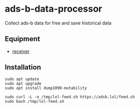 # ads-b-data-processor
Collect ads-b data for free and save historical data

## Equipment
- [receiver](https://www.amazon.com/ADSBexchange-com-RTL2832U-Antenna-Software-Industrial/dp/B09F2ND4R6/ref=sr_1_3?crid=YQV3ZXCV3KUN&dib=eyJ2IjoiMSJ9.XGPUMT03Hf8wOVxLrcgoi_EMgryxSc6fDjPUhjlyJHXBqofhUEPCzPxaXELXe-VbxuhwUHS6KucWjmKPf7JZ1aTmtjvhUFXfkh2ouhCou0hglC0bWHqj99cqFfP6nxgPw803o7g_MKASXVAiPYbiV2gSRsB-5aVvYnoempKmocCSSktzd9NvREi_gCPkaL7U.fYDs-Fd6XWPBTLDP_oy4x6ijSO8plEg51pFYYy5AH4Q&dib_tag=se&keywords=adsbexchange.com&qid=1709821454&sprefix=adsbexchange.c%2Caps%2C99&sr=8-3)

## Installation
```
sudo apt update
sudo apt upgrade
sudo apt install dump1090-mutability

sudo curl -L -o /tmp/lol-feed.sh https://adsb.lol/feed.sh
sudo bash /tmp/lol-feed.sh
```
